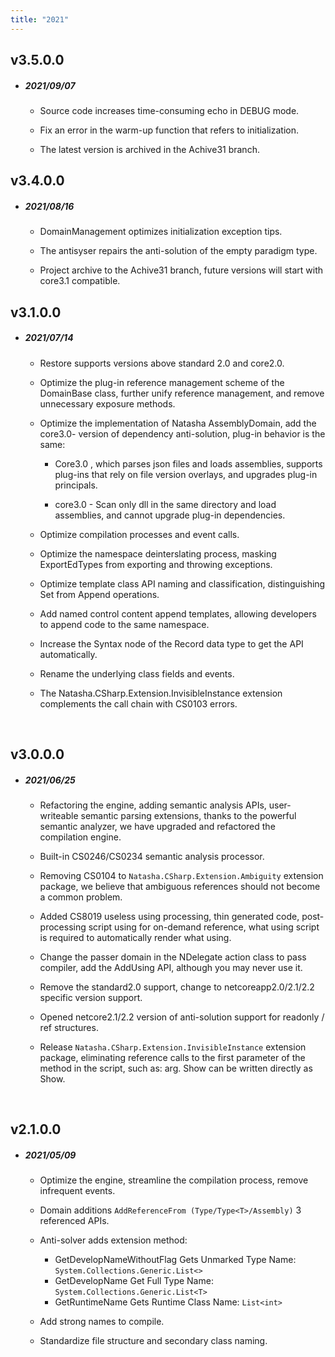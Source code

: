 ```yaml
---
title: "2021"
---  
```


## v3.5.0.0

 - ##### 2021/09/07

   - Source code increases time-consuming echo in DEBUG mode.

   - Fix an error in the warm-up function that refers to initialization.

   - The latest version is archived in the Achive31 branch.

## v3.4.0.0

 - ##### 2021/08/16

   - DomainManagement optimizes initialization exception tips.

   - The antisyser repairs the anti-solution of the empty paradigm type.

   - Project archive to the Achive31 branch, future versions will start with core3.1 compatible.

## v3.1.0.0

 - ##### 2021/07/14

    - Restore supports versions above standard 2.0 and core2.0.

    - Optimize the plug-in reference management scheme of the DomainBase class, further unify reference management, and remove unnecessary exposure methods.

    - Optimize the implementation of Natasha AssemblyDomain, add the core3.0- version of dependency anti-solution, plug-in behavior is the same:

      - Core3.0 , which parses json files and loads assemblies, supports plug-ins that rely on file version overlays, and upgrades plug-in principals.

      - core3.0 - Scan only dll in the same directory and load assemblies, and cannot upgrade plug-in dependencies.

    - Optimize compilation processes and event calls.

    - Optimize the namespace deinterslating process, masking ExportEdTypes from exporting and throwing exceptions.

    - Optimize template class API naming and classification, distinguishing Set from Append operations.

    - Add named control content append templates, allowing developers to append code to the same namespace.

    - Increase the Syntax node of the Record data type to get the API automatically.

    - Rename the underlying class fields and events.

    - The Natasha.CSharp.Extension.InvisibleInstance extension complements the call chain with CS0103 errors.

<br/>

## v3.0.0.0

- ##### 2021/06/25

  - Refactoring the engine, adding semantic analysis APIs, user-writeable semantic parsing extensions, thanks to the powerful semantic analyzer, we have upgraded and refactored the compilation engine.

  - Built-in CS0246/CS0234 semantic analysis processor.

  - Removing CS0104 to `Natasha.CSharp.Extension.Ambiguity` extension package, we believe that ambiguous references should not become a common problem.

  - Added CS8019 useless using processing, thin generated code, post-processing script using for on-demand reference, what using script is required to automatically render what using.

  - Change the passer domain in the NDelegate action class to pass compiler, add the AddUsing API, although you may never use it.

  - Remove the standard2.0 support, change to netcoreapp2.0/2.1/2.2 specific version support.

  - Opened netcore2.1/2.2 version of anti-solution support for readonly / ref structures.

  - Release `Natasha.CSharp.Extension.InvisibleInstance` extension package, eliminating reference calls to the first parameter of the method in the script, such as: arg. Show can be written directly as Show.

<br/>

## v2.1.0.0

- ##### 2021/05/09

  - Optimize the engine, streamline the compilation process, remove infrequent events.

  - Domain additions `AddReferenceFrom (Type/Type<T>/Assembly)` 3 referenced APIs.

  - Anti-solver adds extension method:

    - GetDevelopNameWithoutFlag Gets Unmarked Type Name: `System.Collections.Generic.List<>`
    - GetDevelopName Get Full Type Name: `System.Collections.Generic.List<T>`
    - GetRuntimeName Gets Runtime Class Name: `List<int>`

  - Add strong names to compile.

  - Standardize file structure and secondary class naming.

 <br/>
